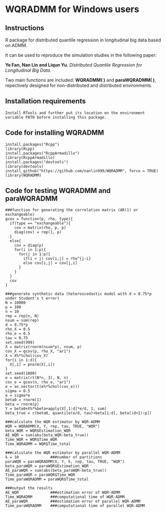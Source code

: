 # WQRADMM for Windows users
## Instructions

R package for distributed quantile regression in longitudinal big data based on ADMM.

It can be used to reproduce the simulation studies in the following paper:

**Ye Fan, Nan Lin and Liqun Yu**. *Distributed Quantile Regression for Longitudinal Big Data.*

Two main functions are included: **WQRADMM( )** and **paraWQRADMM( )**, repectively designed for non-distributed and distributed environments.

## Installation requirements 
```
Install RTools and further put its location on the environment variable PATH before installing this package. 
```

## Code for installing WQRADMM
```
install.packages("Rcpp")
library(Rcpp)
install.packages("RcppArmadillo")
library(RcppArmadillo)
install.packages("devtools")
library(devtools)
install_github("https://github.com/nanlin999/WQRADMM", force = TRUE)
library(WQRADMM)
```

## Code for testing WQRADMM and paraWQRADMM

```
###function for generating the correlation matrix (AR(1) or exchangeable)
gcov = function(p, rho, type){
  if(type == "exchangeable"){
    cov = matrix(rho, p, p)
    diag(cov) = rep(1, p)
  }
  else{
    cov = diag(p)
    for(i in 1:p){
      for(j in 1:p){
        if(i < j) cov[i,j] = rho^{j-i}
        else cov[i,j] = cov[j,i]
      }
    }
  }
  cov
}

###generate synthetic data (heteroscedastic model with d = 0.75*p under Student's t error)
N = 10000
p = 100
n = 10
rep = rep(n, N)
nsum = sum(rep)
d = 0.75*p
rho_X = 0.5
rho_e = 0.5
tau = 0.75
set.seed(999)
X = matrix(rnorm(nsum*p), nsum, p)
cov_X = gcov(p, rho_X, "ar1")
X = X%*%chol(cov_X)
for(i in 1:d){
  X[,i] = pnorm(X[,i])
}
set.seed(1000)
e = matrix(rt(N*n, 3), N, n)
cov_e = gcov(n, rho_e, "ar1")
e = as.vector(t(e%*%chol(cov_e)))
sigma = 0.5
e = sigma*e
beta0 = rnorm(1)
beta = rnorm(p)
Y = beta0+X%*%beta+apply(X[,1:d]*e/d, 1, sum)
beta_true = c(beta0, quantile(e/d, tau)+beta[1:d], beta[(d+1):p])

###calculate the WQR estimator by WQR-ADMM
WQR = WQRADMM(X, Y, rep, tau, TRUE, "WQR")
beta_WQR = WQR$Estimation_WQR
AE_WQR = sum(abs(beta_WQR-beta_true))
Time_WQR = WQR$Time_WQR
Time_WQRADMM = WQR$Time_total

###calculate the WQR estimator by parallel WQR-ADMM
k = 10              ###number of partitions
paraWQR = paraWQRADMM(X, Y, k, rep, tau, TRUE, "WQR")
beta_paraWQR = paraWQR$Estimation_WQR
AE_paraWQR = sum(abs(beta_paraWQR-beta_true))
Time_paraWQR = paraWQR$Time_WQR
Time_paraWQRADMM = paraWQR$Time_total

###output the results
AE_WQR              ###estimation error of WQR-ADMM            
Time_WQRADMM        ###computational time of WQR-ADMM
AE_paraWQR          ###estimation error of parallel WQR-ADMM
Time_paraWQRADMM    ###computational time of parallel WQR-ADMM
```
